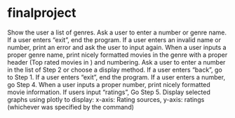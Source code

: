 # finalproject
Show the user a list of genres. Ask a user to enter a number or genre name. If a user enters “exit”, end the program. If a user enters an invalid name or number, print an error and ask the user to input again.
When a user inputs a proper genre name, print nicely formatted movies in the genre with a proper header (Top rated movies in <genre>) and numbering.
Ask a user to enter a number in the list of Step 2 or choose a display method. If a user enters “back”, go to Step 1. If a user enters “exit”, end the program. If a user enters a number, go Step 4.
When a user inputs a proper number, print nicely formatted movie information. If users input “ratings”, Go Step 5.
Display selected graphs using plotly to display:
x-axis:  Rating sources, y-axis: ratings (whichever was specified by the command)
